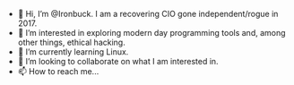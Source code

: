 - 👋 Hi, I’m @Ironbuck.  I am a recovering CIO gone independent/rogue in 2017.
- 👀 I’m interested in exploring modern day programming tools and, among other things, ethical hacking.
- 🌱 I’m currently learning Linux.
- 💞️ I’m looking to collaborate on what I am interested in.
- 📫 How to reach me...

<!---
Ironbuck/Ironbuck is a ✨ special ✨ repository because its `README.md` (this file) appears on your GitHub profile.
You can click the Preview link to take a look at your changes.
--->

